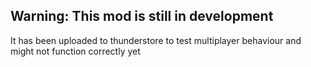 ## Warning: This mod is still in development

It has been uploaded to thunderstore to test multiplayer behaviour and might not function correctly yet
